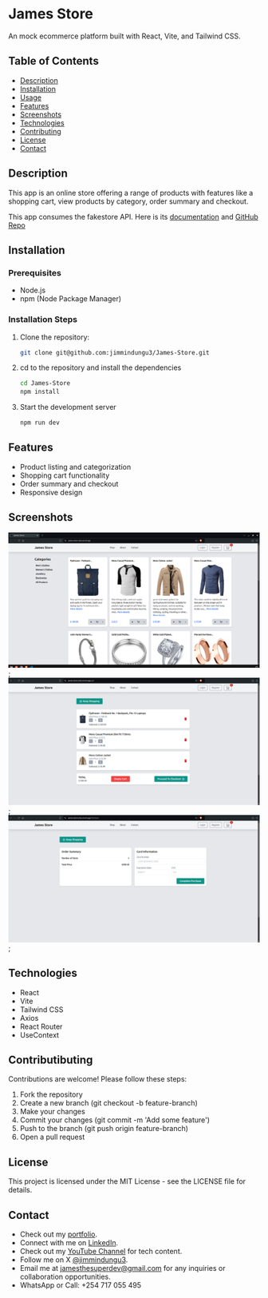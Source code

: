 # James Store

An mock ecommerce platform built with React, Vite, and Tailwind CSS.

## Table of Contents

- [Description](#description)
- [Installation](#installation)
- [Usage](#usage)
- [Features](#features)
- [Screenshots](#screenshots)
- [Technologies](#technologies)
- [Contributing](#contributing)
- [License](#license)
- [Contact](#contact)

## Description

This app is an online store offering a range of products with features like a shopping cart, view products by category, order summary and checkout.

This app consumes the fakestore API. Here is its [documentation](https://fakestoreapi.com/docs) and [GitHub Repo](https://github.com/keikaavousi/fake-store-api)

## Installation

### Prerequisites

- Node.js
- npm (Node Package Manager)

### Installation Steps

1. Clone the repository:

   ```bash
   git clone git@github.com:jimmindungu3/James-Store.git
   ```

2. cd to the repository and install the dependencies

   ```bash
   cd James-Store
   npm install
   ```

3. Start the development server
   ```bash
   npm run dev
   ```

## Features

- Product listing and categorization
- Shopping cart functionality
- Order summary and checkout
- Responsive design

## Screenshots

<img src="./public/product-listing.png" alt="Product listing page" width="600">;
<img src="./public/cart.png" alt="Cart page" width="600">;
<img src="./public/checkout.png" alt="Checkout page" width="600">;

## Technologies

- React
- Vite
- Tailwind CSS
- Axios
- React Router
- UseContext

## Contributibuting

Contributions are welcome! Please follow these steps:

1. Fork the repository
2. Create a new branch (git checkout -b feature-branch)
3. Make your changes
4. Commit your changes (git commit -m 'Add some feature')
5. Push to the branch (git push origin feature-branch)
6. Open a pull request

## License

This project is licensed under the MIT License - see the LICENSE file for details.

## Contact

- Check out my [portfolio](https://jimmindungu3.github.io/portfolio/).
- Connect with me on [LinkedIn](https://www.linkedin.com/in/jamesndunguthedev/).
- Check out my [YouTube Channel](https://youtube.com/@DevsToday) for tech content.
- Follow me on X [@jimmindungu3](https://twitter.com/jimmindungu3).
- Email me at jamesthesuperdev@gmail.com for any inquiries or collaboration opportunities.
- WhatsApp or Call: +254 717 055 495
